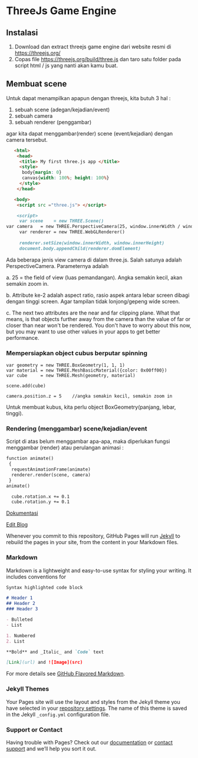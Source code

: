 # ThreeJs Game Engine


## Instalasi

   1. Download dan extract threejs game engine dari website resmi di  https://threejs.org/ 
   2. Copas file https://threejs.org/build/three.js dan taro satu folder pada script html / js yang nanti akan kamu buat.

## Membuat scene

   Untuk dapat menampilkan apapun dengan threejs, kita butuh 3 hal :
   1. sebuah scene (adegan/kejadian/event)
   2. sebuah camera
   3. sebuah renderer (penggambar)
   
   agar kita dapat menggambar(render) scene (event/kejadian) dengan camera tersebut.
```markdown
   <html>
    <head>
     <title> My first three.js app </title>
     <style>
      body{margin: 0}
      canvas{width: 100%; height: 100%}
     </style>
    </head>

   <body>
    <script src ="three.js"> </script>

    <script>
     var scene    = new THREE.Scene()
var camera   = new THREE.PerspectiveCamera(25, window.innerWidth / window.innerHeight, 0.1, 1000)
     var renderer = new THREE.WebGLRenderer()
   
     renderer.setSize(window.innerWidth, window.innerHeight)
     document.body.appendChild(renderer.domElement)
   ```
   Ada beberapa jenis view camera di dalam three.js. Salah satunya adalah PerspectiveCamera. Parameternya adalah

   a. 25 = the field of view (luas pemandangan). Angka semakin kecil, akan semakin zoom in.

   b. Attribute ke-2 adalah aspect ratio, rasio aspek antara lebar screen dibagi dengan tinggi screen.
      Agar tampilan tidak lonjong/gepeng wide screen.

   c. The next two attributes are the near and far clipping plane. What that means, is that objects further
      away from the camera than the value of far or closer than near won't be rendered. You don't have to
      worry about this now, but you may want to use other values in your apps to get better performance.

### Mempersiapkan object cubus berputar spinning

    var geometry = new THREE.BoxGeometry(1, 1, 1)
    var material = new THREE.MeshBasicMaterial({color: 0x00ff00})
    var cube     = new THREE.Mesh(geometry, material)
    
    scene.add(cube)
    
    camera.position.z = 5    //angka semakin kecil, semakin zoom in
    
   Untuk membuat kubus, kita perlu object BoxGeometry(panjang, lebar, tinggi).

### Rendering (menggambar) scene/kejadian/event

   Script di atas belum menggambar apa-apa, maka diperlukan fungsi menggambar (render) atau perulangan animasi :
   ```markdown
   function animate()
    {
     requestAnimationFrame(animate)
     renderer.render(scene, camera)
    }
   animate()
   
     cube.rotation.x += 0.1
     cube.rotation.y += 0.1
   ```
[Dokumentasi](https://threejs.org/docs/index.html#manual/introduction/Creating-a-scene)

[Edit Blog](https://github.com/nengkya/nengkya.github.io/edit/master/index.md)

Whenever you commit to this repository, GitHub Pages will run [Jekyll](https://jekyllrb.com/) to rebuild the pages in your site, from the content in your Markdown files.

### Markdown

Markdown is a lightweight and easy-to-use syntax for styling your writing. It includes conventions for

```markdown
Syntax highlighted code block

# Header 1
## Header 2
### Header 3

- Bulleted
- List

1. Numbered
2. List

**Bold** and _Italic_ and `Code` text

[Link](url) and ![Image](src)
```

For more details see [GitHub Flavored Markdown](https://guides.github.com/features/mastering-markdown/).

### Jekyll Themes

Your Pages site will use the layout and styles from the Jekyll theme you have selected in your [repository settings](https://github.com/nengkya/nengkya.github.io/settings). The name of this theme is saved in the Jekyll `_config.yml` configuration file.

### Support or Contact

Having trouble with Pages? Check out our [documentation](https://help.github.com/categories/github-pages-basics/) or [contact support](https://github.com/contact) and we’ll help you sort it out.
